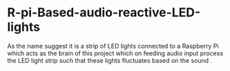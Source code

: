 # R-pi-Based-audio-reactive-LED-lights
As the name suggest it is a strip of LED lights connected to a Raspberry Pi which acts as the brain of this project which on feeding audio input process the LED light strip such that these lights  fluctuates based on the sound .
